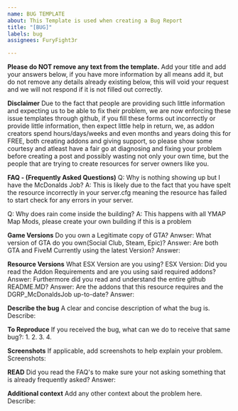 ```yaml
---
name: BUG TEMPLATE
about: This Template is used when creating a Bug Report
title: "[BUG]"
labels: bug
assignees: FuryFight3r

---
```


**Please do NOT remove any text from the template.**
Add your title and add your answers below, if you have more information by all means add it, but do not remove any details already existing below, this will void your request and we will not respond if it is not filled out correctly.

**Disclaimer**
Due to the fact that people are providing such little information and expecting us to be able to fix their problem, we are now enforcing these issue templates through github, if you fill these forms out incorrectly or provide little information, then expect little help in return, we, as addon creators spend hours/days/weeks and even months and years doing this for FREE, both creating addons and giving support, so please show some courtesy and atleast have a fair go at diagnosing and fixing your problem before creating a post and possibly wasting not only your own time, but the people that are trying to create resources for server owners like you. 

**FAQ - (Frequently Asked Questions)**
Q: Why is nothing showing up but I have the McDonalds Job?
A: This is likely due to the fact that you have spelt the resource incorrectly in your server.cfg meaning the resource has failed to start check for any errors in your server.

Q: Why does rain come inside the building?
A: This happens with all YMAP Map Mods, please create your own building if this is a problem

**Game Versions**
Do you own a Legitimate copy of GTA?
Anwser:
What version of GTA do you own(Social Club, Steam, Epic)?
Answer:
Are both GTA and FiveM Currently using the latest Version?
Answer:

**Resource Versions**
What ESX Version are you using?
ESX Version: 
Did you read the Addon Requirements and are you using said required addons?
Answer:
Furthermore did you read and understand the entire github README.MD?
Answer:
Are the addons that this resource requires and the DGRP_McDonaldsJob up-to-date?
Answer:

**Describe the bug**
A clear and concise description of what the bug is.
Describe:

**To Reproduce**
If you received the bug, what can we do to receive that same bug?:
1. 
2. 
3. 
4. 

**Screenshots**
If applicable, add screenshots to help explain your problem.
Screenshots:

**READ**
Did you read the FAQ's to make sure your not asking something that is already frequently asked?
Answer:

**Additional context**
Add any other context about the problem here.
Describe:
